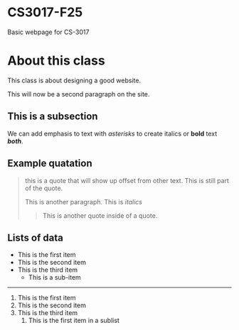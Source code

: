 # CS3017-F25
Basic webpage for CS-3017

# About this class
This class is about designing a good website. 

This will now be a second paragraph on the site.  

## This is a subsection
We can add emphasis to text with *asterisks* to create italics or **bold** text ***both***. 

## Example quatation
> this is a quote that will show up offset from other text.
> This is still part of the quote.
>
> This is another paragraph.  This is *italics*
>
> >This is another quote inside of a quote.

## Lists of data 

+ This is the first item
+ This is the second item
+ This is the third item
    +  This is a sub-item

----------------------------

1. This is the first item
1. This is the second item
1. This is the third item
    1. This is the first item in a sublist



